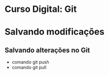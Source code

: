 # Curso Digital: Git

# Salvando modificações

## Salvando alterações no Git

* comando git push
* comando git pull
